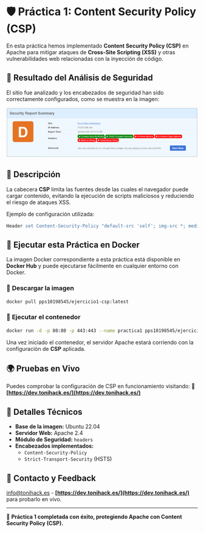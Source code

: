 # 🛡️ Práctica 1: Content Security Policy (CSP)

En esta práctica hemos implementado **Content Security Policy (CSP)** en Apache para mitigar ataques de **Cross-Site Scripting (XSS)** y otras vulnerabilidades web relacionadas con la inyección de código.

## 📸 **Resultado del Análisis de Seguridad**
El sitio fue analizado y los encabezados de seguridad han sido correctamente configurados, como se muestra en la imagen:

![Security Check](https://github.com/PPS10198545/template/blob/main/RA3/RA3_1/assets/check.png?raw=true)

## 📌 **Descripción**
La cabecera **CSP** limita las fuentes desde las cuales el navegador puede cargar contenido, evitando la ejecución de scripts maliciosos y reduciendo el riesgo de ataques XSS.

Ejemplo de configuración utilizada:
```apache
Header set Content-Security-Policy "default-src 'self'; img-src *; media-src media1.com media2.com; script-src userscripts.example.com"
```

## 🐳 **Ejecutar esta Práctica en Docker**
La imagen Docker correspondiente a esta práctica está disponible en **Docker Hub** y puede ejecutarse fácilmente en cualquier entorno con Docker.

### 🔽 **Descargar la imagen**
```bash
docker pull pps10198545/ejercicio1-csp:latest
```

### 🚀 **Ejecutar el contenedor**
```bash
docker run -d -p 80:80 -p 443:443 --name practica1 pps10198545/ejercicio1-csp
```

Una vez iniciado el contenedor, el servidor Apache estará corriendo con la configuración de **CSP** aplicada.

## 🌍 **Pruebas en Vivo**
Puedes comprobar la configuración de CSP en funcionamiento visitando:
🔗 **[https://dev.tonihack.es/](https://dev.tonihack.es/)**

## 📖 **Detalles Técnicos**
- **Base de la imagen:** Ubuntu 22.04
- **Servidor Web:** Apache 2.4
- **Módulo de Seguridad:** `headers`
- **Encabezados implementados:**
  - `Content-Security-Policy`
  - `Strict-Transport-Security` (HSTS)

## 📢 **Contacto y Feedback**
info@tonihack.es - **[https://dev.tonihack.es/](https://dev.tonihack.es/)** para probarlo en vivo.

---
🚀 **Práctica 1 completada con éxito, protegiendo Apache con Content Security Policy (CSP).**
